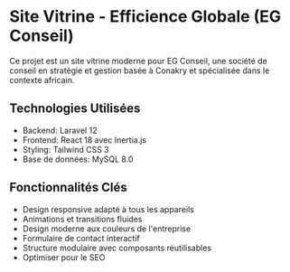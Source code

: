 # Site Vitrine - Efficience Globale (EG Conseil)
Ce projet est un site vitrine moderne pour EG Conseil, une société de conseil en stratégie et gestion basée à Conakry et spécialisée dans le contexte africain.

## Technologies Utilisées
- Backend: Laravel 12
- Frontend: React 18 avec Inertia.js
- Styling: Tailwind CSS 3
- Base de données: MySQL 8.0

## Fonctionnalités Clés
- Design responsive adapté à tous les appareils
- Animations et transitions fluides
- Design moderne aux couleurs de l'entreprise
- Formulaire de contact interactif
- Structure modulaire avec composants réutilisables
- Optimiser pour le SEO